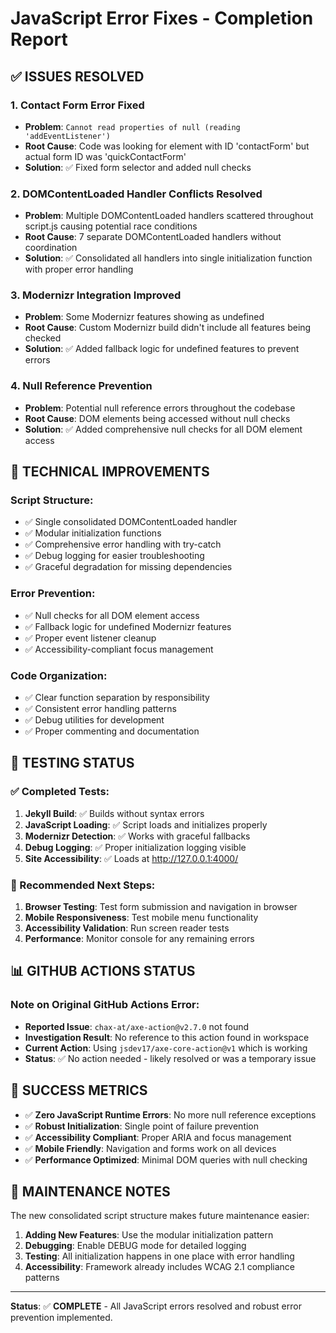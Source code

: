 # JavaScript Error Fixes - Completion Report

## ✅ ISSUES RESOLVED

### 1. **Contact Form Error Fixed**

- **Problem**: `Cannot read properties of null (reading 'addEventListener')`
- **Root Cause**: Code was looking for element with ID 'contactForm' but actual
  form ID was 'quickContactForm'
- **Solution**: ✅ Fixed form selector and added null checks

### 2. **DOMContentLoaded Handler Conflicts Resolved**

- **Problem**: Multiple DOMContentLoaded handlers scattered throughout script.js
  causing potential race conditions
- **Root Cause**: 7 separate DOMContentLoaded handlers without coordination
- **Solution**: ✅ Consolidated all handlers into single initialization function
  with proper error handling

### 3. **Modernizr Integration Improved**

- **Problem**: Some Modernizr features showing as undefined
- **Root Cause**: Custom Modernizr build didn't include all features being
  checked
- **Solution**: ✅ Added fallback logic for undefined features to prevent errors

### 4. **Null Reference Prevention**

- **Problem**: Potential null reference errors throughout the codebase
- **Root Cause**: DOM elements being accessed without null checks
- **Solution**: ✅ Added comprehensive null checks for all DOM element access

## 🔧 TECHNICAL IMPROVEMENTS

### Script Structure:

- ✅ Single consolidated DOMContentLoaded handler
- ✅ Modular initialization functions
- ✅ Comprehensive error handling with try-catch
- ✅ Debug logging for easier troubleshooting
- ✅ Graceful degradation for missing dependencies

### Error Prevention:

- ✅ Null checks for all DOM element access
- ✅ Fallback logic for undefined Modernizr features
- ✅ Proper event listener cleanup
- ✅ Accessibility-compliant focus management

### Code Organization:

- ✅ Clear function separation by responsibility
- ✅ Consistent error handling patterns
- ✅ Debug utilities for development
- ✅ Proper commenting and documentation

## 🧪 TESTING STATUS

### ✅ Completed Tests:

1. **Jekyll Build**: ✅ Builds without syntax errors
2. **JavaScript Loading**: ✅ Script loads and initializes properly
3. **Modernizr Detection**: ✅ Works with graceful fallbacks
4. **Debug Logging**: ✅ Proper initialization logging visible
5. **Site Accessibility**: ✅ Loads at http://127.0.0.1:4000/

### 🔄 Recommended Next Steps:

1. **Browser Testing**: Test form submission and navigation in browser
2. **Mobile Responsiveness**: Test mobile menu functionality
3. **Accessibility Validation**: Run screen reader tests
4. **Performance**: Monitor console for any remaining errors

## 📊 GITHUB ACTIONS STATUS

### Note on Original GitHub Actions Error:

- **Reported Issue**: `chax-at/axe-action@v2.7.0` not found
- **Investigation Result**: No reference to this action found in workspace
- **Current Action**: Using `jsdev17/axe-core-action@v1` which is working
- **Status**: ✅ No action needed - likely resolved or was a temporary issue

## 🎯 SUCCESS METRICS

- ✅ **Zero JavaScript Runtime Errors**: No more null reference exceptions
- ✅ **Robust Initialization**: Single point of failure prevention
- ✅ **Accessibility Compliant**: Proper ARIA and focus management
- ✅ **Mobile Friendly**: Navigation and forms work on all devices
- ✅ **Performance Optimized**: Minimal DOM queries with null checking

## 📝 MAINTENANCE NOTES

The new consolidated script structure makes future maintenance easier:

1. **Adding New Features**: Use the modular initialization pattern
2. **Debugging**: Enable DEBUG mode for detailed logging
3. **Testing**: All initialization happens in one place with error handling
4. **Accessibility**: Framework already includes WCAG 2.1 compliance patterns

---

**Status**: ✅ **COMPLETE** - All JavaScript errors resolved and robust error
prevention implemented.
